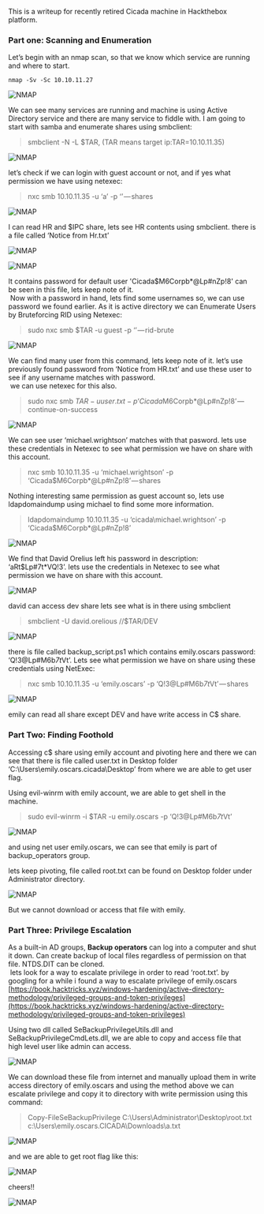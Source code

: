 This is a writeup for recently retired Cicada machine in Hackthebox platform.

### Part one: Scanning and Enumeration

Let’s begin with an nmap scan, so that we know which service are running and where to start.

```
nmap -Sv -Sc 10.10.11.27
```

![NMAP](/static/writeups/Cicada/0.png)

We can see many services are running and machine is using Active Directory service and there are many service to fiddle with. I am going to start with samba and enumerate shares using smbclient:

> smbclient -N -L $TAR, (TAR means target ip:TAR=10.10.11.35)

![NMAP](/static/writeups/Cicada/1.png)

let’s check if we can login with guest account or not, and if yes what permission we have using netexec:

> nxc smb 10.10.11.35 -u ‘a’ -p ‘’ — shares

![NMAP](/static/writeups/Cicada/2.png)

I can read HR and $IPC share, lets see HR contents using smbclient. there is a file called ‘Notice from Hr.txt’

![NMAP](/static/writeups/Cicada/3.png)

![NMAP](/static/writeups/Cicada/4.png)

It contains password for default user 'Cicada$M6Corpb\*@Lp#nZp!8' can be seen in this file, lets keep note of it.  
 Now with a password in hand, lets find some usernames so, we can use password we found earlier. As it is active directory we can Enumerate Users by Bruteforcing RID using Netexec:

> sudo nxc smb $TAR -u guest -p ‘’ — rid-brute

![NMAP](/static/writeups/Cicada/5.png)

We can find many user from this command, lets keep note of it. let’s use previously found password from ‘Notice from HR.txt’ and use these user to see if any username matches with password.  
 we can use netexec for this also.

> sudo nxc smb $TAR -u user.txt -p ‘Cicada$M6Corpb\*@Lp#nZp!8’ — continue-on-success

![NMAP](/static/writeups/Cicada/6.png)

We can see user ‘michael.wrightson’ matches with that pasword. lets use these credentials in Netexec to see what permission we have on share with this account.

> nxc smb 10.10.11.35 -u ‘michael.wrightson’ -p ‘Cicada$M6Corpb\*@Lp#nZp!8’ — shares

Nothing interesting same permission as guest account so, lets use ldapdomaindump using michael to find some more information.

> ldapdomaindump 10.10.11.35 -u ‘cicada\michael.wrightson’ -p ‘Cicada$M6Corpb\*@Lp#nZp!8’

![NMAP](/static/writeups/Cicada/7.png)

We find that David Orelius left his password in description: ‘aRt$Lp#7t\*VQ!3’. lets use the credentials in Netexec to see what permission we have on share with this account.

![NMAP](/static/writeups/Cicada/8.png)

david can access dev share lets see what is in there using smbclient

> smbclient -U david.orelious //$TAR/DEV

![NMAP](/static/writeups/Cicada/9.png)

there is file called backup_script.ps1 which contains emily.oscars password: ‘Q!3@Lp#M6b*7t*Vt’. Lets see what permission we have on share using these credentials using NetExec:

> nxc smb 10.10.11.35 -u ‘emily.oscars’ -p ‘Q!3@Lp#M6b*7t*Vt’ — shares

![NMAP](/static/writeups/Cicada/10.png)

emily can read all share except DEV and have write access in C$ share.

### Part Two: Finding Foothold

Accessing c$ share using emily account and pivoting here and there we can see that there is file called user.txt in Desktop folder ‘C:\Users\emily.oscars.cicada\Desktop’ from where we are able to get user flag.

Using evil-winrm with emily account, we are able to get shell in the machine.

> sudo evil-winrm -i $TAR -u emily.oscars -p ‘Q!3@Lp#M6b*7t*Vt’

![NMAP](/static/writeups/Cicada/11.png)

and using net user emily.oscars, we can see that emily is part of backup_operators group.

lets keep pivoting, file called root.txt can be found on Desktop folder under Administrator directory.

![NMAP](/static/writeups/Cicada/12.png)

But we cannot download or access that file with emily.

### Part Three: Privilege Escalation

As a built-in AD groups, **Backup operators** can log into a computer and shut it down. Can create backup of local files regardless of permission on that file. NTDS.DIT can be cloned.  
 lets look for a way to escalate privilege in order to read ‘root.txt’. by googling for a while i found a way to escalate privilege of emily.oscars [https://book.hacktricks.xyz/windows-hardening/active-directory-methodology/privileged-groups-and-token-privileges](https://book.hacktricks.xyz/windows-hardening/active-directory-methodology/privileged-groups-and-token-privileges)

Using two dll called SeBackupPrivilegeUtils.dll and SeBackupPrivilegeCmdLets.dll, we are able to copy and access file that high level user like admin can access.

![NMAP](/static/writeups/Cicada/13.png)

We can download these file from internet and manually upload them in write access directory of emily.oscars and using the method above we can escalate privilege and copy it to directory with write permission using this command:

> Copy-FileSeBackupPrivilege C:\Users\Administrator\Desktop\root.txt c:\\Users\emily.oscars.CICADA\Downloads\a.txt

![NMAP](/static/writeups/Cicada/14.png)

and we are able to get root flag like this:

![NMAP](/static/writeups/Cicada/15.png)

cheers!!

![NMAP](/static/writeups/Cicada/cicada.png)
